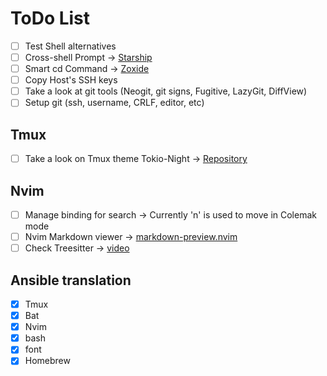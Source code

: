 # ToDo List

- [ ] Test Shell alternatives 
- [ ] Cross-shell Prompt -> [Starship](https://starship.rs/)
- [ ] Smart cd Command -> [Zoxide](https://github.com/ajeetdsouza/zoxide)
- [ ] Copy Host's SSH keys
- [ ] Take a look at git tools (Neogit, git signs, Fugitive, LazyGit, DiffView)
- [ ] Setup git (ssh, username, CRLF, editor, etc)

## Tmux

- [ ] Take a look on Tmux theme Tokio-Night -> [Repository](https://github.com/fabioluciano/tmux-tokyo-night)

## Nvim

- [ ] Manage binding for search -> Currently 'n' is used to move in Colemak mode
- [ ] Nvim Markdown viewer -> [markdown-preview.nvim](https://github.com/iamcco/markdown-preview.nvim)
- [ ] Check Treesitter -> [video](https://www.youtube.com/watch?v=FuYQ7M73bC0)

## Ansible translation

- [X] Tmux
- [X] Bat
- [X] Nvim
- [X] bash
- [X] font
- [X] Homebrew
